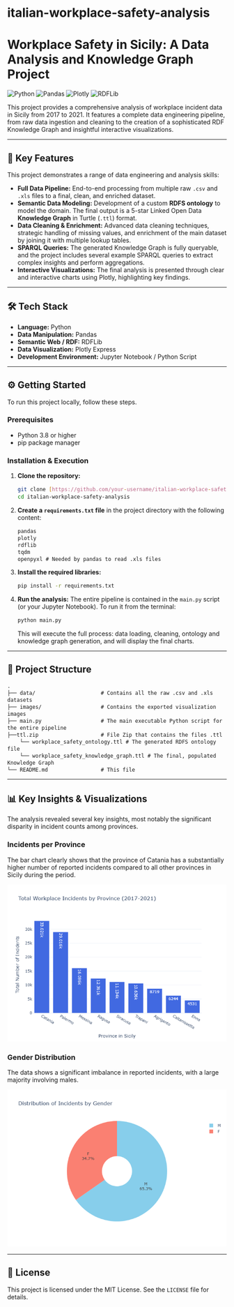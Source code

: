 # italian-workplace-safety-analysis
# Workplace Safety in Sicily: A Data Analysis and Knowledge Graph Project

![Python](https://img.shields.io/badge/Python-3.9%2B-%233776AB?style=for-the-badge&logo=python)
![Pandas](https://img.shields.io/badge/Pandas-2.0-%23150458?style=for-the-badge&logo=pandas)
![Plotly](https://img.shields.io/badge/Plotly-5.15-%233F4F75?style=for-the-badge&logo=plotly)
![RDFLib](https://img.shields.io/badge/RDFLib-7.0-%23005A9C?style=for-the-badge&logo=rdf)

This project provides a comprehensive analysis of workplace incident data in Sicily from 2017 to 2021. It features a complete data engineering pipeline, from raw data ingestion and cleaning to the creation of a sophisticated RDF Knowledge Graph and insightful interactive visualizations.

---

## 🚀 Key Features

This project demonstrates a range of data engineering and analysis skills:

* **Full Data Pipeline:** End-to-end processing from multiple raw `.csv` and `.xls` files to a final, clean, and enriched dataset.
* **Semantic Data Modeling:** Development of a custom **RDFS ontology** to model the domain. The final output is a 5-star Linked Open Data **Knowledge Graph** in Turtle (`.ttl`) format.
* **Data Cleaning & Enrichment:** Advanced data cleaning techniques, strategic handling of missing values, and enrichment of the main dataset by joining it with multiple lookup tables.
* **SPARQL Queries:** The generated Knowledge Graph is fully queryable, and the project includes several example SPARQL queries to extract complex insights and perform aggregations.
* **Interactive Visualizations:** The final analysis is presented through clear and interactive charts using Plotly, highlighting key findings.

---

## 🛠️ Tech Stack

* **Language:** Python
* **Data Manipulation:** Pandas
* **Semantic Web / RDF:** RDFLib
* **Data Visualization:** Plotly Express
* **Development Environment:** Jupyter Notebook / Python Script

---

## ⚙️ Getting Started

To run this project locally, follow these steps.

### Prerequisites

* Python 3.8 or higher
* pip package manager

### Installation & Execution

1.  **Clone the repository:**
    ```bash
    git clone [https://github.com/your-username/italian-workplace-safety-analysis.git](https://github.com/your-username/italian-workplace-safety-analysis.git)
    cd italian-workplace-safety-analysis
    ```

2.  **Create a `requirements.txt` file** in the project directory with the following content:
    ```
    pandas
    plotly
    rdflib
    tqdm
    openpyxl # Needed by pandas to read .xls files
    ```

3.  **Install the required libraries:**
    ```bash
    pip install -r requirements.txt
    ```

4.  **Run the analysis:**
    The entire pipeline is contained in the `main.py` script (or your Jupyter Notebook). To run it from the terminal:
    ```bash
    python main.py
    ```
    This will execute the full process: data loading, cleaning, ontology and knowledge graph generation, and will display the final charts.

---

## 📂 Project Structure

    .
    ├── data/                     # Contains all the raw .csv and .xls datasets
    ├── images/                   # Contains the exported visualization images
    ├── main.py                   # The main executable Python script for the entire pipeline
    ├──ttl.zip                    # File Zip that contains the files .ttl
        └── workplace_safety_ontology.ttl # The generated RDFS ontology file
        └── workplace_safety_knowledge_graph.ttl # The final, populated Knowledge Graph
    └── README.md                 # This file

---

## 📊 Key Insights & Visualizations

The analysis revealed several key insights, most notably the significant disparity in incident counts among provinces.

### Incidents per Province
The bar chart clearly shows that the province of Catania has a substantially higher number of reported incidents compared to all other provinces in Sicily during the period.

![Total Incidents by Province](images/incidents_by_province.png)

### Gender Distribution
The data shows a significant imbalance in reported incidents, with a large majority involving males.

![Incident Distribution by Gender](images/incidents_by_gender.png)

---

## 📜 License

This project is licensed under the MIT License. See the `LICENSE` file for details.

